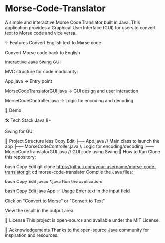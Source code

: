 # Morse-Code-Translator
A simple and interactive Morse Code Translator built in Java. This application provides a Graphical User Interface (GUI) for users to convert text to Morse code and vice versa.

✨ Features
Convert English text to Morse code

Convert Morse code back to English

Interactive Java Swing GUI

MVC structure for code modularity:

App.java → Entry point

MorseCodeTranslatorGUI.java → GUI design and user interaction

MorseCodeController.java → Logic for encoding and decoding

📸 Demo

🛠️ Tech Stack
Java 8+

Swing for GUI

🧠 Project Structure
less
Copy
Edit
├── App.java                     // Main class to launch the app
├── MorseCodeController.java    // Logic for encoding/decoding
├── MorseCodeTranslatorGUI.java // GUI code using Swing
🚀 How to Run
Clone this repository:

bash
Copy
Edit
git clone https://github.com/your-username/morse-code-translator.git
cd morse-code-translator
Compile the Java files:

bash
Copy
Edit
javac *.java
Run the application:

bash
Copy
Edit
java App
✅ Usage
Enter text in the input field

Click on "Convert to Morse" or "Convert to Text"

View the result in the output area

📄 License
This project is open-source and available under the MIT License.

🙌 Acknowledgements
Thanks to the open-source Java community for inspiration and resources.
